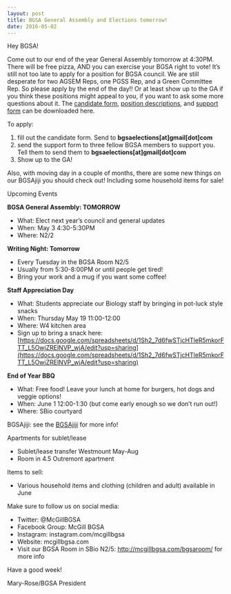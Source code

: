 ```yaml
---
layout: post
title: BGSA General Assembly and Elections tomorrow!
date: 2016-05-02
---
```

Hey BGSA!
 
Come out to our end of the year General Assembly tomorrow at 4:30PM.  There will be free pizza, AND you can exercise your BGSA right to vote!  It’s still not too late to apply for a position for BGSA council. We are still desperate for two AGSEM Reps, one PGSS Rep, and a Green Committee Rep. So please apply by the end of the day!! Or at least show up to the GA if you think these positions might appeal to you, if you want to ask some more questions about it.  The [candidate form](http://mcgillbgsa.com//assets/documents/BGSA-Representatives-List-2016.docx), [position descriptions](http://mcgillbgsa.com//assets/documents/BGSA-Representatives-List-2016.docx), and [support form](http://mcgillbgsa.com//assets/documents/SupportForm.xls) can be downloaded here.

To apply:

1. fill out the candidate form. Send to **bgsaelections[at]gmail[dot]com**
2. send the support form to three fellow BGSA members to support you.  Tell them to send them to **bgsaelections[at]gmail[dot]com**
3. Show up to the GA!
 
Also, with moving day in a couple of months, there are some new things on our BGSAjiji you should check out! Including some household items for sale!
 
Upcoming Events
 
**BGSA General Assembly: TOMORROW**

- What: Elect next year’s council and general updates
- When: May 3 4:30-5:30PM
- Where: N2/2
 
**Writing Night: Tomorrow**

- Every Tuesday in the BGSA Room N2/5
- Usually from 5:30-8:00PM or until people get tired!
- Bring your work and a mug if you want some coffee!
 
**Staff Appreciation Day**

- What: Students appreciate our Biology staff by bringing in pot-luck style snacks
- When: Thursday May 19 11:00-12:00
- Where: W4 kitchen area
- Sign up to bring a snack here: [https://docs.google.com/spreadsheets/d/1Sh2_7d6fwSTjcHTleR5mkorFTT_L5OwjZRElNVP_wjA/edit?usp=sharing](https://docs.google.com/spreadsheets/d/1Sh2_7d6fwSTjcHTleR5mkorFTT_L5OwjZRElNVP_wjA/edit?usp=sharing)
 
**End of Year BBQ**

- What: Free food! Leave your lunch at home for burgers, hot dogs and veggie options!
- When: June 1 12:00-1:30 (but come early enough so we don’t run out!)
- Where: SBio courtyard
 
BGSAjiji: see the [BGSAjiji](https://docs.google.com/spreadsheets/d/1s9BcBibvzUni4RXZ90X5_LQtxD_19S6mxys_-VmQ1CM/edit?pli=1#gid=0) for more info!

Apartments for sublet/lease

- Sublet/lease transfer Westmount May-Aug
- Room in 4.5 Outremont apartment

Items to sell:

- Various household items and clothing (children and adult) available in June

Make sure to follow us on social media:

- Twitter: @McGillBGSA
- Facebook Group: McGill BGSA
- Instagram: instagram.com/mcgillbgsa 
- Website: mcgillbgsa.com
- Visit our BGSA Room in SBio N2/5: http://mcgillbgsa.com/bgsaroom/ for more info
 
Have a good week!

Mary-Rose/BGSA President
